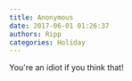 ```yaml
---
title: Anonymous
date: 2017-06-01 01:26:37
authors: Ripp
categories: Holiday
---
```


 You're an idiot if you think that!